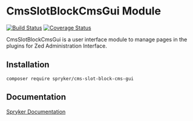 # CmsSlotBlockCmsGui Module
[![Build Status](https://travis-ci.org/spryker/cms-slot-block-cms-gui.svg)](https://travis-ci.org/spryker/cms-slot-block-cms-gui)
[![Coverage Status](https://coveralls.io/repos/github/spryker/cms-slot-block-cms-gui/badge.svg)](https://coveralls.io/github/spryker/cms-slot-block-cms-gui)

CmsSlotBlockCmsGui is a user interface module to manage pages in the plugins for Zed Administration Interface.

## Installation

```
composer require spryker/cms-slot-block-cms-gui
```

## Documentation

[Spryker Documentation](https://academy.spryker.com/developing_with_spryker/module_guide/modules.html)

